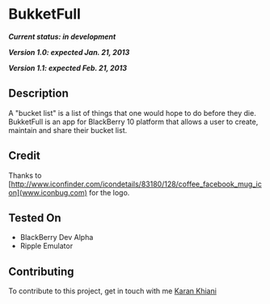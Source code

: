 BukketFull
==========
_**Current status: in development**_
 
_**Version 1.0: expected Jan. 21, 2013**_

_**Version 1.1: expected Feb. 21, 2013**_

## Description

A "bucket list" is a list of things that one would hope to do before they die. BukketFull is an app for BlackBerry 10 platform that allows a user to create, maintain and share their bucket list.

## Credit

Thanks to [http://www.iconfinder.com/icondetails/83180/128/coffee_facebook_mug_icon](www.iconbug.com) for the logo.

## Tested On

* BlackBerry Dev Alpha
* Ripple Emulator

## Contributing

To contribute to this project, get in touch with me [Karan Khiani](mailto:karan-91@outlook.com)